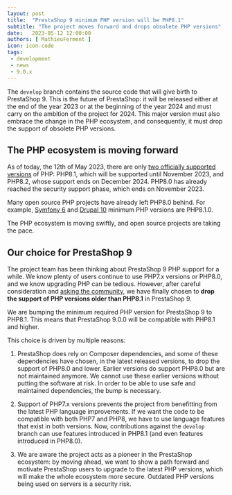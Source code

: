 ```yaml
---
layout: post
title:  "PrestaShop 9 minimum PHP version will be PHP8.1"
subtitle: "The project moves forward and drops obsolete PHP versions"
date:   2023-05-12 12:00:00
authors: [ MathieuFerment ]
icon: icon-code
tags:
 - development
 - news
 - 9.0.x
---
```



The `develop` branch contains the source code that will give birth to PrestaShop 9. This is the future of PrestaShop: it will be released either at the end of the year 2023 or at the beginning of the year 2024 and must carry on the ambition of the project for 2024. This major version must also embrace the change in the PHP ecosystem, and consequently, it must drop the support of obsolete PHP versions.

## The PHP ecosystem is moving forward

As of today, the 12th of May 2023, there are only [two officially supported versions](https://www.php.net/supported-versions.php) of PHP: PHP8.1, which will be supported until November 2023, and PHP8.2, whose support ends on December 2024. PHP8.0 has already reached the security support phase, which ends on November 2023.

Many open source PHP projects have already left PHP8.0 behind. For example, [Symfony 6](https://symfony.com/releases) and [Drupal 10](https://www.drupal.org/docs/getting-started/system-requirements/php-requirements) minimum PHP versions are PHP8.1.0.

The PHP ecosystem is moving swiftly, and open source projects are taking the pace.

## Our choice for PrestaShop 9

The project team has been thinking about PrestaShop 9 PHP support for a while. We know plenty of users continue to use PHP7.x versions or PHP8.0, and we know upgrading PHP can be tedious. However, after careful consideration and [asking the community](https://github.com/PrestaShop/PrestaShop/discussions/32358), we have finally chosen to **drop the support of PHP versions older than PHP8.1** in PrestaShop 9.

We are bumping the minimum required PHP version for PrestaShop 9 to PHP8.1. This means that PrestaShop 9.0.0 will be compatible with PHP8.1 and higher.

This choice is driven by multiple reasons:

1. PrestaShop does rely on Composer dependencies, and some of these dependencies have chosen, in the latest released versions, to drop the support of PHP8.0 and lower. Earlier versions do support PHP8.0 but are not maintained anymore. We cannot use these earlier versions without putting the software at risk. In order to be able to use safe and maintained dependencies, the bump is necessary.

2. Support of PHP7.x versions prevents the project from benefitting from the latest PHP language improvements. If we want the code to be compatible with both PHP7 and PHP8, we have to use language features that exist in both versions. Now, contributions against the `develop` branch can use features introduced in PHP8.1 (and even features introduced in PHP8.0).

3. We are aware the project acts as a pioneer in the PrestaShop ecosystem: by moving ahead, we want to show a path forward and motivate PrestaShop users to upgrade to the latest PHP versions, which will make the whole ecosystem more secure. Outdated PHP versions being used on servers is a security risk.
